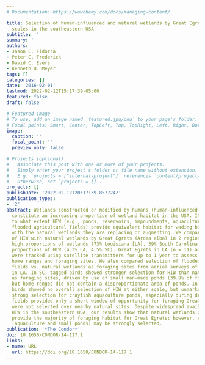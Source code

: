 ```yaml
---
# Documentation: https://wowchemy.com/docs/managing-content/

title: Selection of human-influenced and natural wetlands by Great Egrets at multiple
  scales in the southeastern USA
subtitle: ''
summary: ''
authors:
- Jason C. Fidorra
- Peter C. Frederick
- David C. Evers
- Kenneth D. Meyer
tags: []
categories: []
date: '2016-02-01'
lastmod: 2022-02-12T15:17:39-05:00
featured: false
draft: false

# Featured image
# To use, add an image named `featured.jpg/png` to your page's folder.
# Focal points: Smart, Center, TopLeft, Top, TopRight, Left, Right, BottomLeft, Bottom, BottomRight.
image:
  caption: ''
  focal_point: ''
  preview_only: false

# Projects (optional).
#   Associate this post with one or more of your projects.
#   Simply enter your project's folder or file name without extension.
#   E.g. `projects = ["internal-project"]` references `content/project/deep-learning/index.md`.
#   Otherwise, set `projects = []`.
projects: []
publishDate: '2022-02-12T20:17:39.857724Z'
publication_types:
- '2'
abstract: Wetlands constructed or modified by humans (human-influenced wetlands [HIW])
  constitute an increasing proportion of wetland habitat in the USA. It is unclear
  to what extent HIW (e.g., ponds, reservoirs, impoundments, aquaculture sites, and
  flooded agricultural fields) provide equivalent habitat for wading birds compared
  with the natural wetlands they are replacing or augmenting. We compared selection
  of HIW with natural wetlands by Great Egrets (Ardea alba) in 2 regions containing
  high proportions of wetlands (73% Louisiana [LA], 39% South Carolina [SC]) and similar
  proportions of HIW (4.3% LA, 4.5% SC). Great Egrets in LA (n = 11) and SC (n = 19)
  were tracked using satellite transmitters for up to 1 year to assess selection of
  home ranges and foraging sites. We also compared selection of flooded agricultural
  fields vs. natural wetlands as foraging sites from aerial surveys of untagged egrets
  in LA. In SC, tagged birds showed stronger selection for HIW than natural wetlands
  as foraging sites, driven by use of small man-made ponds (39.9% of foraging observations),
  but home ranges did not contain a disproportionate area of ponds. In LA, tagged
  birds showed no overall selection of HIW at either scale, but unmarked egrets showed
  strong selection for crayfish aquaculture ponds, especially during drawdown. Rice
  fields provided only a short window of opportunity for foraging Great Egrets and
  were not selected over nearby natural sites. Despite widespread availability of
  HIW in the southeastern USA, our results show that natural wetlands continue to
  provide the majority of foraging habitat for Great Egrets; however, some HIW types
  (aquaculture and small ponds) may be strongly selected.
publication: '*The Condor*'
doi: 10.1650/CONDOR-14-117.1
links:
- name: URL
  url: https://doi.org/10.1650/CONDOR-14-117.1
---
```

